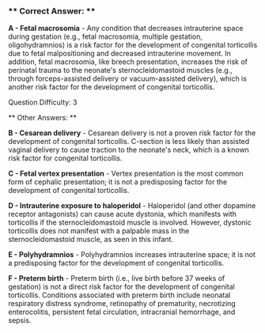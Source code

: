 ### ** Correct Answer: **

**A - Fetal macrosomia** - Any condition that decreases intrauterine space during gestation (e.g., fetal macrosomia, multiple gestation, oligohydramnios) is a risk factor for the development of congenital torticollis due to fetal malpositioning and decreased intrauterine movement. In addition, fetal macrosomia, like breech presentation, increases the risk of perinatal trauma to the neonate's sternocleidomastoid muscles (e.g., through forceps-assisted delivery or vacuum-assisted delivery), which is another risk factor for the development of congenital torticollis.

Question Difficulty: 3

** Other Answers: **

**B - Cesarean delivery** - Cesarean delivery is not a proven risk factor for the development of congenital torticollis. C-section is less likely than assisted vaginal delivery to cause traction to the neonate's neck, which is a known risk factor for congenital torticollis.

**C - Fetal vertex presentation** - Vertex presentation is the most common form of cephalic presentation; it is not a predisposing factor for the development of congenital torticollis.

**D - Intrauterine exposure to haloperidol** - Haloperidol (and other dopamine receptor antagonists) can cause acute dystonia, which manifests with torticollis if the sternocleidomastoid muscle is involved. However, dystonic torticollis does not manifest with a palpable mass in the sternocleidomastoid muscle, as seen in this infant.

**E - Polyhydramnios** - Polyhydramnios increases intrauterine space; it is not a predisposing factor for the development of congenital torticollis.

**F - Preterm birth** - Preterm birth (i.e., live birth before 37 weeks of gestation) is not a direct risk factor for the development of congenital torticollis. Conditions associated with preterm birth include neonatal respiratory distress syndrome, retinopathy of prematurity, necrotizing enterocolitis, persistent fetal circulation, intracranial hemorrhage, and sepsis.

